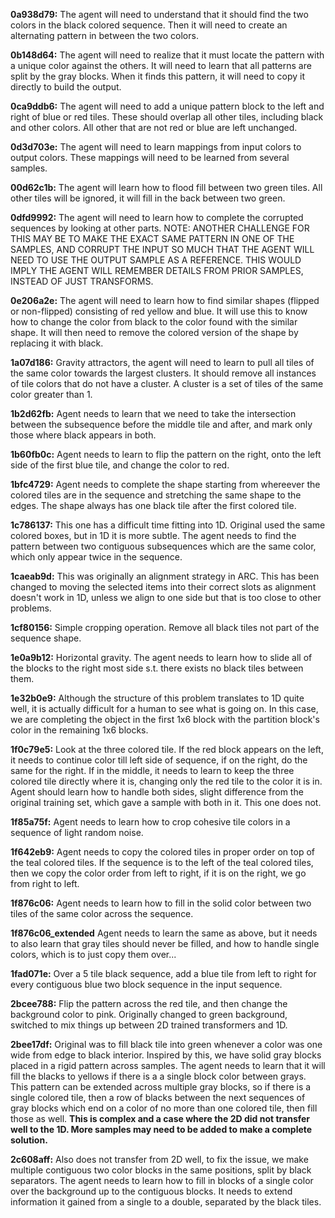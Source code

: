 **0a938d79:** The agent will need to understand that it should find the two colors in the black colored sequence.  Then it will need to create an alternating pattern in between the two colors.

**0b148d64:** The agent will need to realize that it must locate the pattern with a unique color against the others.  It will need to learn that all patterns are split by the gray blocks.  When it finds this pattern, it will need to copy it directly to build the output.

**0ca9ddb6:**  The agent will need to add a unique pattern block to the left and right of blue or red tiles.  These should overlap all other tiles, including black and other colors.  All other that are not red or blue are left unchanged.

**0d3d703e:**  The agent will need to learn mappings from input colors to output colors.  These mappings will need to be learned from several samples.

**00d62c1b:** The agent will learn how to flood fill between two green tiles.  All other tiles will be ignored, it will fill in the back between two green.

**0dfd9992:** The agent will need to learn how to complete the corrupted sequences by looking at other parts.  NOTE:  ANOTHER CHALLENGE FOR THIS MAY BE TO MAKE THE EXACT SAME PATTERN IN ONE OF THE SAMPLES, AND CORRUPT THE INPUT SO MUCH THAT THE AGENT WILL NEED TO USE THE OUTPUT SAMPLE AS A REFERENCE.  THIS WOULD IMPLY THE AGENT WILL REMEMBER DETAILS FROM PRIOR SAMPLES, INSTEAD OF JUST TRANSFORMS.

**0e206a2e:** The agent will need to learn how to find similar shapes (flipped or non-flipped) consisting of red yellow and blue.  It will use this to know how to change the color from black to the color found with the similar shape.  It will then need to remove the colored version of the shape by replacing it with black.

**1a07d186:** Gravity attractors, the agent will need to learn to pull all tiles of the same color towards the largest clusters.  It should remove all instances of tile colors that do not have a cluster.  A cluster is a set of tiles of the same color greater than 1.

**1b2d62fb:** Agent needs to learn that we need to take the intersection between the subsequence before the middle tile and after, and mark only those where black appears in both.

**1b60fb0c:** Agent needs to learn to flip the pattern on the right, onto the left side of the first blue tile, and change the color to red.

**1bfc4729:** Agent needs to complete the shape starting from whereever the colored tiles are in the sequence and stretching the same shape to the edges.  The shape always has one black tile after the first colored tile.

**1c786137:** This one has a difficult time fitting into 1D.  Original used the same colored boxes, but in 1D it is more subtle.  The agent needs to find the pattern between two contiguous subsequences which are the same color, which only appear twice in the sequence.

**1caeab9d:** This was originally an alignment strategy in ARC.  This has been changed to moving the selected items into their correct slots as alignment doesn't work in 1D, unless we align to one side but that is too close to other problems.

**1cf80156:** Simple cropping operation.  Remove all black tiles not part of the sequence shape.

**1e0a9b12:** Horizontal gravity.  The agent needs to learn how to slide all of the blocks to the right most side s.t. there exists no black tiles between them.

**1e32b0e9:** Although the structure of this problem translates to 1D quite well, it is actually difficult for a human to see what is going on.  In this case, we are completing the object in the first 1x6 block with the partition block's color in the remaining 1x6 blocks.

**1f0c79e5:** Look at the three colored tile.  If the red block appears on the left, it needs to continue color till left side of sequence, if on the right, do the same for the right.  If in the middle, it needs to learn to keep the three colored tile directly where it is, changing only the red tile to the color it is in.  Agent should learn how to handle both sides, slight difference from the original training set, which gave a sample with both in it.  This one does not.

**1f85a75f:** Agent needs to learn how to crop cohesive tile colors in a sequence of light random noise.

**1f642eb9:** Agent needs to copy the colored tiles in proper order on top of the teal colored tiles.  If the sequence is to the left of the teal colored tiles, then we copy the color order from left to right, if it is on the right, we go from right to left.

**1f876c06:** Agent needs to learn how to fill in the solid color between two tiles of the same color across the sequence.

**1f876c06_extended** Agent needs to learn the same as above, but it needs to also learn that gray tiles should never be filled, and how to handle single colors, which is to just copy them over...

**1fad071e:**  Over a 5 tile black sequence, add a blue tile from left to right for every contiguous blue two block sequence in the input sequence.

**2bcee788:**  Flip the pattern across the red tile, and then change the background color to pink.  Originally changed to green background, switched to mix things up between 2D trained transformers and 1D.

**2bee17df:** Original was to fill black tile into green whenever a color was one wide from edge to black interior.  Inspired by this, we have solid gray blocks placed in a rigid pattern across samples.  The agent needs to learn that it will fill the blacks to yellows if there is a a single block color between grays.  This pattern can be extended across multiple gray blocks, so if there is a single colored tile, then a row of blacks between the next sequences of gray blocks which end on a color of no more than one colored tile, then fill those as well.  **This is complex and a case where the 2D did not transfer well to the 1D.  More samples may need to be added to make a complete solution.**

**2c608aff:** Also does not transfer from 2D well, to fix the issue, we make multiple contiguous two color blocks in the same positions, split by black separators.  The agent needs to learn how to fill in blocks of a single color over the background up to the contiguous blocks.  It needs to extend information it gained from a single to a double, separated by the black tiles.